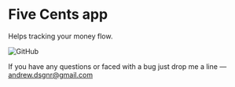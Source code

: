 # Five Cents app
Helps tracking your money flow.

![GitHub](https://user-images.githubusercontent.com/26133299/149959523-1a99f7c3-e412-4f95-9f14-b92795b5f549.jpg)

If you have any questions or faced with a bug just drop me a line — andrew.dsgnr@gmail.com
